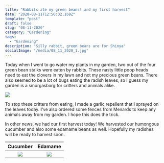 ```yaml
---
title: "Rabbits ate my green beans! and my first harvest"
date: "2020-08-11T12:50:32.169Z"
template: "post"
draft: false
slug: "08-11-2020"
category: "Gardening"
tags:
  - "Gardening"
description: "Silly rabbit, green beans are for Shinya"
socialImage: "/media/08_11_2020_1.jpg"
---
```


Today when I went to go water my plants in my garden, two out of the four green bean stalks were eaten by rabbits. These nasty little poop heads need to eat the clovers in my lawn and not my precious green beans. There also seemed to be a lot of bugs eating the radish leaves, so I guess my garden is a smorgasborg for critters and animals alike. 

![](/media/08_11_2020_1.jpg)


To stop these critters from eating, I made a garlic repellent that I sprayed on the leaves today. I've also ordered some fences from Menards to keep any animals away from my garden. I hope this does the trick.

In other news, we had our first harvest today! We harvested our humongous cucumber and also some edamame beans as well. Hopefully my radishes will be ready to harvest soon.

Cucumber            |  Edamame
:-------------------------:|:-------------------------:
![](/media/08_11_2020_2.jpg)  |  ![](/media/08_11_2020_3.jpg)





